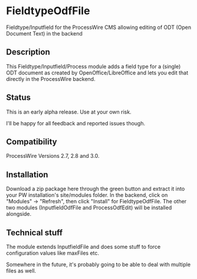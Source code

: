 # FieldtypeOdfFile
Fieldtype/Inputfield for the ProcessWire CMS allowing editing of ODT (Open Document Text) in the backend

## Description
This Fieldtype/Inputfield/Process module adds a field type for a (single) ODT document as created by OpenOffice/LibreOffice and lets you edit that directly in the ProcessWire backend.

## Status
This is an early alpha release. Use at your own risk.

I'll be happy for all feedback and reported issues though.

## Compatibility
ProcessWire Versions 2.7, 2.8 and 3.0.

## Installation
Download a zip package here through the green button and extract it into your PW installation's site/modules folder. In the backend, click on "Modules" -> "Refresh", then click "Install" for FieldtypeOdfFile. The other two modules (InputfieldOdfFile and ProcessOdfEdit) will be installed alongside.

## Technical stuff
The module extends InputfieldFile and does some stuff to force configuration values like maxFiles etc.

Somewhere in the future, it's probably going to be able to deal with multiple files as well.